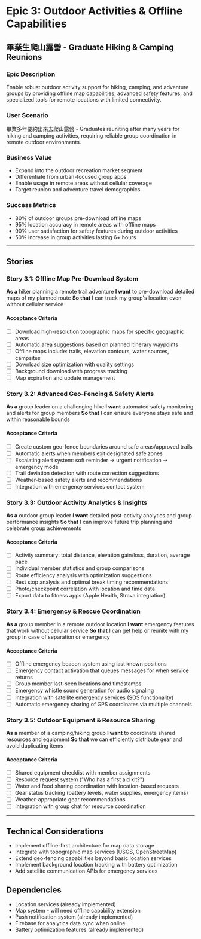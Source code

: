 # Epic 3: Outdoor Activities & Offline Capabilities
## 畢業生爬山露營 - Graduate Hiking & Camping Reunions

### Epic Description
Enable robust outdoor activity support for hiking, camping, and adventure groups by providing offline map capabilities, advanced safety features, and specialized tools for remote locations with limited connectivity.

### User Scenario
畢業多年要約出來去爬山露營 - Graduates reuniting after many years for hiking and camping activities, requiring reliable group coordination in remote outdoor environments.

### Business Value
- Expand into the outdoor recreation market segment
- Differentiate from urban-focused group apps
- Enable usage in remote areas without cellular coverage
- Target reunion and adventure travel demographics

### Success Metrics
- 80% of outdoor groups pre-download offline maps
- 95% location accuracy in remote areas with offline maps
- 90% user satisfaction for safety features during outdoor activities
- 50% increase in group activities lasting 6+ hours

---

## Stories

### Story 3.1: Offline Map Pre-Download System
**As a** hiker planning a remote trail adventure
**I want** to pre-download detailed maps of my planned route
**So that** I can track my group's location even without cellular service

#### Acceptance Criteria
- [ ] Download high-resolution topographic maps for specific geographic areas
- [ ] Automatic area suggestions based on planned itinerary waypoints
- [ ] Offline maps include: trails, elevation contours, water sources, campsites
- [ ] Download size optimization with quality settings
- [ ] Background download with progress tracking
- [ ] Map expiration and update management

### Story 3.2: Advanced Geo-Fencing & Safety Alerts
**As a** group leader on a challenging hike
**I want** automated safety monitoring and alerts for group members
**So that** I can ensure everyone stays safe and within reasonable bounds

#### Acceptance Criteria
- [ ] Create custom geo-fence boundaries around safe areas/approved trails
- [ ] Automatic alerts when members exit designated safe zones
- [ ] Escalating alert system: soft reminder → urgent notification → emergency mode
- [ ] Trail deviation detection with route correction suggestions
- [ ] Weather-based safety alerts and recommendations
- [ ] Integration with emergency services contact system

### Story 3.3: Outdoor Activity Analytics & Insights
**As a** outdoor group leader
**I want** detailed post-activity analytics and group performance insights
**So that** I can improve future trip planning and celebrate group achievements

#### Acceptance Criteria
- [ ] Activity summary: total distance, elevation gain/loss, duration, average pace
- [ ] Individual member statistics and group comparisons
- [ ] Route efficiency analysis with optimization suggestions
- [ ] Rest stop analysis and optimal break timing recommendations
- [ ] Photo/checkpoint correlation with location and time data
- [ ] Export data to fitness apps (Apple Health, Strava integration)

### Story 3.4: Emergency & Rescue Coordination
**As a** group member in a remote outdoor location
**I want** emergency features that work without cellular service
**So that** I can get help or reunite with my group in case of separation or emergency

#### Acceptance Criteria
- [ ] Offline emergency beacon system using last known positions
- [ ] Emergency contact activation that queues messages for when service returns
- [ ] Group member last-seen locations and timestamps
- [ ] Emergency whistle sound generation for audio signaling
- [ ] Integration with satellite emergency services (SOS functionality)
- [ ] Automatic emergency sharing of GPS coordinates via multiple channels

### Story 3.5: Outdoor Equipment & Resource Sharing
**As a** member of a camping/hiking group
**I want** to coordinate shared resources and equipment
**So that** we can efficiently distribute gear and avoid duplicating items

#### Acceptance Criteria
- [ ] Shared equipment checklist with member assignments
- [ ] Resource request system ("Who has a first aid kit?")
- [ ] Water and food sharing coordination with location-based requests
- [ ] Gear status tracking (battery levels, water supplies, emergency items)
- [ ] Weather-appropriate gear recommendations
- [ ] Integration with group chat for resource coordination

---

## Technical Considerations
- Implement offline-first architecture for map data storage
- Integrate with topographic map services (USGS, OpenStreetMap)
- Extend geo-fencing capabilities beyond basic location services
- Implement background location tracking with battery optimization
- Add satellite communication APIs for emergency services

## Dependencies
- Location services (already implemented)
- Map system - will need offline capability extension
- Push notification system (already implemented)  
- Firebase for analytics data sync when online
- Battery optimization features (already implemented)